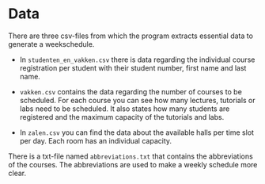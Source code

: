 # Data

There are three csv-files from which the program extracts essential data to generate a weekschedule.
- In ```studenten_en_vakken.csv``` there is data regarding the individual course registration per student with their student number, first name and last name. 
- ```vakken.csv``` contains the data regarding the number of courses to be scheduled. For each course you can see how many lectures, tutorials or labs need to be scheduled. It also states how many students are registered and the maximum capacity of the tutorials and labs.

- In ```zalen.csv``` you can find the data about the available halls per time slot per day. Each room has an individual capacity.

There is a txt-file named ```abbreviations.txt``` that contains the abbreviations of the courses. The abbreviations are used to make a weekly schedule more clear.